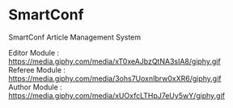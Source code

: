# SmartConf
SmartConf Article Management System


Editor Module  : https://media.giphy.com/media/xT0xeAJbzQtNA3sIA8/giphy.gif                                                               
Referee Module : https://media.giphy.com/media/3ohs7UoxnIbrw0xXR6/giphy.gif                                                               
Author Module  : https://media.giphy.com/media/xUOxfcLTHpJ7eUy5wY/giphy.gif                                                               
 
